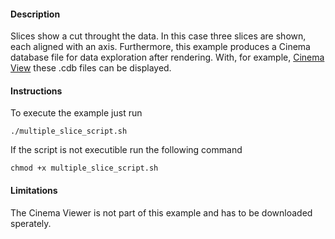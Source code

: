 #### Description ####
Slices show a cut throught the data. In this case three slices are shown, each aligned with an axis. Furthermore, this example produces a Cinema database file for data exploration after rendering. With, for example, [Cinema View](https://github.com/cinemascience/cinema_view) these .cdb files can be displayed.

#### Instructions ####
To execute the example just run

```
./multiple_slice_script.sh
```

If the script is not executible run the following command

```
chmod +x multiple_slice_script.sh
```

#### Limitations ####
The Cinema Viewer is not part of this example and has to be downloaded sperately. 
